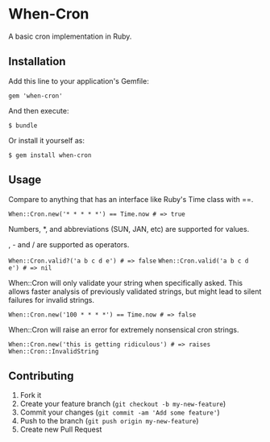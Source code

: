 # When-Cron

A basic cron implementation in Ruby.

## Installation

Add this line to your application's Gemfile:

    gem 'when-cron'

And then execute:

    $ bundle

Or install it yourself as:

    $ gem install when-cron

## Usage

Compare to anything that has an interface like Ruby's Time class with ==.

```When::Cron.new('* * * * *') == Time.now # => true```

Numbers, *, and abbreviations (SUN, JAN, etc) are supported for values.

, - and / are supported as operators.

```When::Cron.valid?('a b c d e') # => false```
```When::Cron.valid('a b c d e') # => nil```

When::Cron will only validate your string when specifically asked. This allows faster analysis of previously validated strings, but might lead to silent failures for invalid strings.

```When::Cron.new('100 * * * *') == Time.now # => false```

When::Cron will raise an error for extremely nonsensical cron strings.

```When::Cron.new('this is getting ridiculous') # => raises When::Cron::InvalidString```

## Contributing

1. Fork it
2. Create your feature branch (`git checkout -b my-new-feature`)
3. Commit your changes (`git commit -am 'Add some feature'`)
4. Push to the branch (`git push origin my-new-feature`)
5. Create new Pull Request
